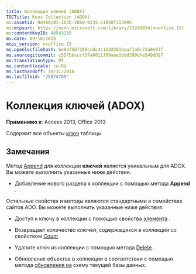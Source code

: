 ```yaml
---
title: Коллекция ключей (ADOX)
TOCTitle: Keys Collection (ADOX)
ms:assetid: 0d480c01-1b36-28b9-9135-51958f313995
ms:mtpsurl: https://msdn.microsoft.com/library/JJ248854(v=office.15)
ms:contentKeyID: 48543215
ms.date: 09/18/2015
mtps_version: v=office.15
ms.openlocfilehash: be9ef56f298ccdc4c1b2d261beaf1a9c73a0e93f
ms.sourcegitcommit: c557bbcccf37a6011f89aae1ddd399dfe549d087
ms.translationtype: MT
ms.contentlocale: ru-RU
ms.lasthandoff: 10/31/2018
ms.locfileid: "25874785"
---
```

# <a name="keys-collection-adox"></a>Коллекция ключей (ADOX)


**Применимо к**: Access 2013, Office 2013

Содержит все объекты [ключ](key-object-adox.md) таблицы.

## <a name="remarks"></a>Замечания

Метод [Append](append-method-adox-keys.md) для коллекции **ключей** является уникальным для ADOX. Вы можете выполнить указанные ниже действия.

  - Добавление нового раздела к коллекции с помощью метода **Append** .

Остальные свойства и методы являются стандартными в семействах сайтов ADO. Вы можете выполнить указанные ниже действия.

  - Доступ к ключу в коллекции с помощью свойства [элемента](item-property-ado.md) .

  - Возвращает количество ключей, содержащихся в коллекции со свойством [Count](count-property-ado.md) .

  - Удалите ключ из коллекции с помощью метода [Delete](delete-method-adox-collections.md) .

  - Обновление объектов в коллекции в соответствии с помощью метода [обновления на](refresh-method-ado.md) схему текущей базы данных.

